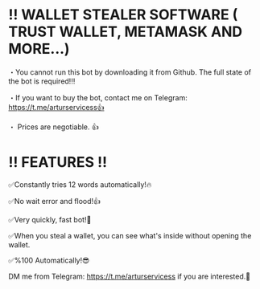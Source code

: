 # !! WALLET STEALER SOFTWARE ( TRUST WALLET, METAMASK AND MORE...)
・You cannot run this bot by downloading it from Github. The full state of the bot is required!‼️

・If you want to buy the bot, contact me on Telegram: https://t.me/arturservicess👍

・ Prices are negotiable. 👍

# !! FEATURES !!
✅Constantly tries 12 words automatically!🔥

✅No wait error and flood!👍

✅Very quickly, fast bot!💪

✅When you steal a wallet, you can see what's inside without opening the wallet.

✅%100 Automatically!😎

DM me from Telegram: https://t.me/arturservicess if you are interested.🤝

